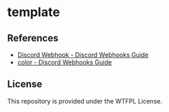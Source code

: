 # template

## References
* [Discord Webhook - Discord Webhooks Guide](https://birdie0.github.io/discord-webhooks-guide/discord_webhook.html)
* [color - Discord Webhooks Guide](https://birdie0.github.io/discord-webhooks-guide/structure/embed/color.html)

## License
This repository is provided under the WTFPL License.

